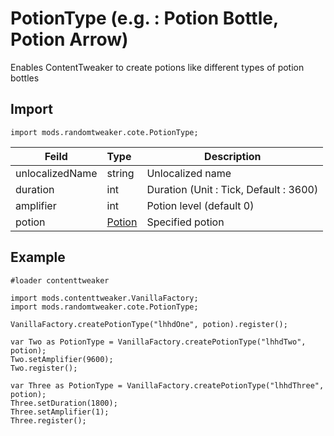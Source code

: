 # PotionType (e.g. : Potion Bottle, Potion Arrow)

Enables ContentTweaker to create potions like different types of potion bottles

## Import

```zenscript
import mods.randomtweaker.cote.PotionType;
```

| Feild | Type| Description |
| ---- | :----- | ---- |
| unlocalizedName | string | Unlocalized name |
| duration | int | Duration (Unit : Tick, Default : 3600) |
| amplifier | int | Potion level (default 0) |
| potion | [Potion](Potion.md) | Specified potion |

## Example

```zenscript
#loader contenttweaker

import mods.contenttweaker.VanillaFactory;
import mods.randomtweaker.cote.PotionType;

VanillaFactory.createPotionType("lhhdOne", potion).register();

var Two as PotionType = VanillaFactory.createPotionType("lhhdTwo", potion);
Two.setAmplifier(9600);
Two.register();

var Three as PotionType = VanillaFactory.createPotionType("lhhdThree", potion);
Three.setDuration(1800);
Three.setAmplifier(1);
Three.register();
```

